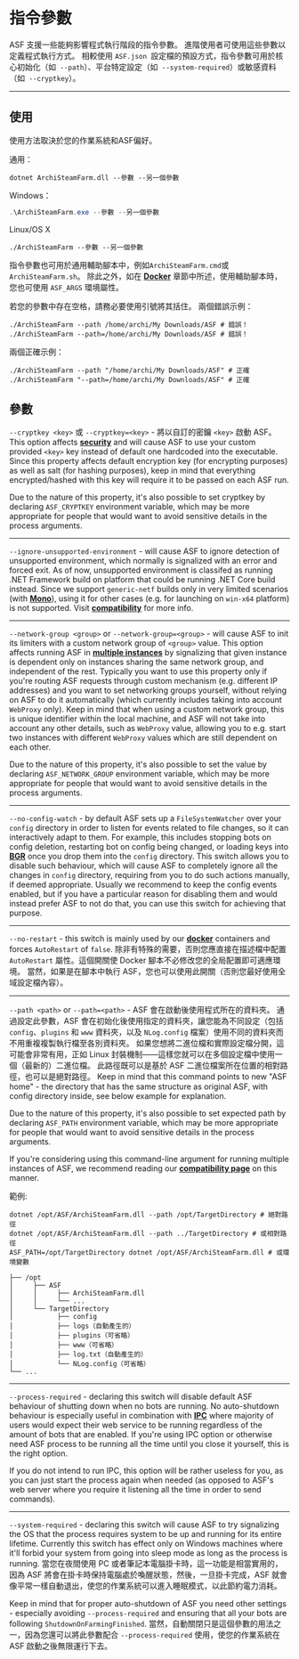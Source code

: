 # 指令參數

ASF 支援一些能夠影響程式執行階段的指令參數。 進階使用者可使用這些參數以定義程式執行方式。 相較使用 `ASF.json `設定檔的預設方式，指令參數可用於核心初始化（如` --path`）、平台特定設定（如` --system-required`）或敏感資料（如` --cryptkey`）。

* * *

## 使用

使用方法取決於您的作業系統和ASF偏好。

通用：

```shell
dotnet ArchiSteamFarm.dll --參數 --另一個參數
```

Windows：

```powershell
.\ArchiSteamFarm.exe --參數 --另一個參數
```

Linux/OS X

```shell
./ArchiSteamFarm --參數 --另一個參數
```

指令參數也可用於通用輔助腳本中，例如`ArchiSteamFarm.cmd`或`ArchiSteamFarm.sh`。 除此之外，如在 **[Docker](https://github.com/JustArchiNET/ArchiSteamFarm/wiki/Docker-zh-TW#指令參數)** 章節中所述，使用輔助腳本時，您也可使用 `ASF_ARGS` 環境屬性。

若您的參數中存在空格，請務必要使用引號將其括住。 兩個錯誤示例：

```shell
./ArchiSteamFarm --path /home/archi/My Downloads/ASF # 錯誤！
./ArchiSteamFarm --path=/home/archi/My Downloads/ASF # 錯誤！
```

兩個正確示例：

```shell
./ArchiSteamFarm --path "/home/archi/My Downloads/ASF" # 正確
./ArchiSteamFarm "--path=/home/archi/My Downloads/ASF" # 正確
```

## 參數

`--cryptkey <key>` 或 `--cryptkey=<key>` - 將以自訂的密鑰 `<key>` 啟動 ASF。 This option affects **[security](https://github.com/JustArchiNET/ArchiSteamFarm/wiki/Security)** and will cause ASF to use your custom provided `<key>` key instead of default one hardcoded into the executable. Since this property affects default encryption key (for encrypting purposes) as well as salt (for hashing purposes), keep in mind that everything encrypted/hashed with this key will require it to be passed on each ASF run.

Due to the nature of this property, it's also possible to set cryptkey by declaring `ASF_CRYPTKEY` environment variable, which may be more appropriate for people that would want to avoid sensitive details in the process arguments.

* * *

`--ignore-unsupported-environment` - will cause ASF to ignore detection of unsupported environment, which normally is signalized with an error and forced exit. As of now, unsupported environment is classifed as running .NET Framework build on platform that could be running .NET Core build instead. Since we support `generic-netf` builds only in very limited scenarios (with **[Mono](https://www.mono-project.com)**), using it for other cases (e.g. for launching on `win-x64` platform) is not supported. Visit **[compatibility](https://github.com/JustArchiNET/ArchiSteamFarm/wiki/Compatibility)** for more info.

* * *

`--network-group <group>` or `--network-group=<group>` - will cause ASF to init its limiters with a custom network group of `<group>` value. This option affects running ASF in **[multiple instances](https://github.com/JustArchiNET/ArchiSteamFarm/wiki/Compatibility#multiple-instances)** by signalizing that given instance is dependent only on instances sharing the same network group, and independent of the rest. Typically you want to use this property only if you're routing ASF requests through custom mechanism (e.g. different IP addresses) and you want to set networking groups yourself, without relying on ASF to do it automatically (which currently includes taking into account `WebProxy` only). Keep in mind that when using a custom network group, this is unique identifier within the local machine, and ASF will not take into account any other details, such as `WebProxy` value, allowing you to e.g. start two instances with different `WebProxy` values which are still dependent on each other.

Due to the nature of this property, it's also possible to set the value by declaring `ASF_NETWORK_GROUP` environment variable, which may be more appropriate for people that would want to avoid sensitive details in the process arguments.

* * *

`--no-config-watch` - by default ASF sets up a `FileSystemWatcher` over your `config` directory in order to listen for events related to file changes, so it can interactively adapt to them. For example, this includes stopping bots on config deletion, restarting bot on config being changed, or loading keys into **[BGR](https://github.com/JustArchiNET/ArchiSteamFarm/wiki/Background-games-redeemer)** once you drop them into the `config` directory. This switch allows you to disable such behaviour, which will cause ASF to completely ignore all the changes in `config` directory, requiring from you to do such actions manually, if deemed appropriate. Usually we recommend to keep the config events enabled, but if you have a particular reason for disabling them and would instead prefer ASF to not do that, you can use this switch for achieving that purpose.

* * *

`--no-restart` - this switch is mainly used by our **[docker](https://github.com/JustArchiNET/ArchiSteamFarm/wiki/Docker)** containers and forces `AutoRestart` of `false`. 除非有特殊的需要，否則您應直接在描述檔中配置 `AutoRestart` 屬性。這個開關使 Docker 腳本不必修改您的全局配置即可適應環境。 當然，如果是在腳本中執行 ASF，您也可以使用此開關（否則您最好使用全域設定檔內容）。

* * *

`--path <path>` or `--path=<path>` - ASF 會在啟動後使用程式所在的資料夾。 通過設定此參數，ASF 會在初始化後使用指定的資料夾，讓您能為不同設定（包括 `config`、`plugins` 和 `www` 資料夾，以及 `NLog.config` 檔案）使用不同的資料夾而不用重複複製執行檔至各別資料夾。 如果您想將二進位檔和實際設定檔分開，這可能會非常有用，正如 Linux 封裝機制——這樣您就可以在多個設定檔中使用一個（最新的）二進位檔。 此路徑既可以是基於 ASF 二進位檔案所在位置的相對路徑，也可以是絕對路徑。 Keep in mind that this command points to new "ASF home" - the directory that has the same structure as original ASF, with config directory inside, see below example for explanation.

Due to the nature of this property, it's also possible to set expected path by declaring `ASF_PATH` environment variable, which may be more appropriate for people that would want to avoid sensitive details in the process arguments.

If you're considering using this command-line argument for running multiple instances of ASF, we recommend reading our **[compatibility page](https://github.com/JustArchiNET/ArchiSteamFarm/wiki/Compatibility#multiple-instances)** on this manner.

範例:

```shell
dotnet /opt/ASF/ArchiSteamFarm.dll --path /opt/TargetDirectory # 絕對路徑
dotnet /opt/ASF/ArchiSteamFarm.dll --path ../TargetDirectory # 或相對路徑
ASF_PATH=/opt/TargetDirectory dotnet /opt/ASF/ArchiSteamFarm.dll # 或環境變數
```

```text
├── /opt
│     ├── ASF
│     │     ├── ArchiSteamFarm.dll
│     │     └── ...
│     └── TargetDirectory
│           ├── config
│           ├── logs（自動產生的）
│           ├── plugins（可省略）
│           ├── www（可省略）
│           ├── log.txt（自動產生的）
│           └── NLog.config（可省略）
└── ...
```

* * *

`--process-required` - declaring this switch will disable default ASF behaviour of shutting down when no bots are running. No auto-shutdown behaviour is especially useful in combination with **[IPC](https://github.com/JustArchiNET/ArchiSteamFarm/wiki/IPC)** where majority of users would expect their web service to be running regardless of the amount of bots that are enabled. If you're using IPC option or otherwise need ASF process to be running all the time until you close it yourself, this is the right option.

If you do not intend to run IPC, this option will be rather useless for you, as you can just start the process again when needed (as opposed to ASF's web server where you require it listening all the time in order to send commands).

* * *

`--system-required` - declaring this switch will cause ASF to try signalizing the OS that the process requires system to be up and running for its entire lifetime. Currently this switch has effect only on Windows machines where it'll forbid your system from going into sleep mode as long as the process is running. 當您在夜間使用 PC 或者筆記本電腦掛卡時，這一功能是相當實用的，因為 ASF 將會在掛卡時保持電腦處於喚醒狀態，然後，一旦掛卡完成，ASF 就會像平常一樣自動退出，使您的作業系統可以進入睡眠模式，以此節約電力消耗。

Keep in mind that for proper auto-shutdown of ASF you need other settings - especially avoiding `--process-required` and ensuring that all your bots are following `ShutdownOnFarmingFinished`. 當然，自動關閉只是這個參數的用法之一，因為您還可以將此參數配合 `--process-required` 使用，使您的作業系統在 ASF 啟動之後無限運行下去。